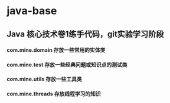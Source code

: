 # java-base
## Java 核心技术卷1练手代码，git实验学习阶段

#### com.mine.domain    存放一些常用的实体类
#### com.mine.test      存放一些经典问题或知识点的测试类
#### com.mine.utils     存放一些工具类
#### com.mine.threads   存放线程学习的知识